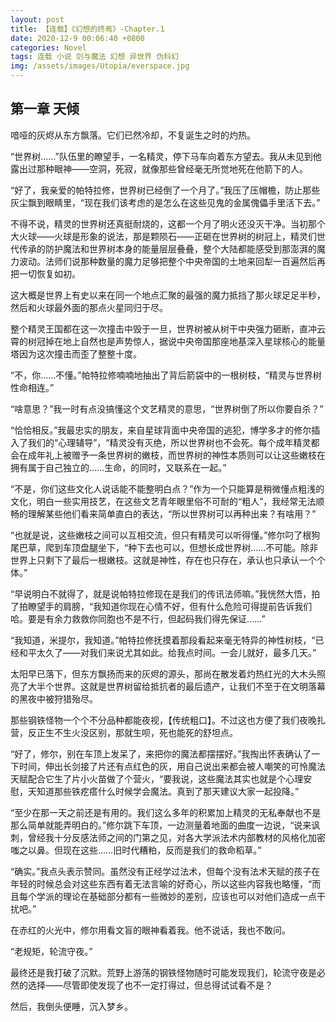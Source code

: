 ```yaml
---
layout: post
title: 【连载】《幻想的终焉》-Chapter.1
date: 2020-12-9 00:06:40 +0800
categories: Novel
tags: 连载 小说 剑与魔法 幻想 异世界 伪科幻
img: /assets/images/Utopia/everspace.jpg
---
```

## 第一章 天倾

喑哑的灰烬从东方飘落。它们已然冷却，不复诞生之时的灼热。

“世界树……”队伍里的瞭望手，一名精灵，停下马车向着东方望去。我从未见到他露出过那种眼神——空洞，死寂，就像那些曾经毫无所觉地死在他箭下的人。

“好了，我亲爱的帕特拉修，世界树已经倒了一个月了。”我压了压帽檐，防止那些灰尘飘到眼睛里，“现在我们该考虑的是怎么在这些见鬼的金属傀儡手里活下去。”

不得不说，精灵的世界树还真挺耐烧的，这都一个月了明火还没灭干净。当初那个大火球——火球是形象的说法，那是颗陨石——正砸在世界树的树冠上，精灵们世代传承的防护魔法和世界树本身的能量层层叠叠，整个大陆都能感受到那澎湃的魔力波动。法师们说那种数量的魔力足够把整个中央帝国的土地来回犁一百遍然后再把一切恢复如初。

这大概是世界上有史以来在同一个地点汇聚的最强的魔力抵挡了那火球足足半秒，然后和火球最外面的那点火星同归于尽。

整个精灵王国都在这一次撞击中毁于一旦，世界树被从树干中央强力砸断，直冲云霄的树冠掉在地上自然也是声势惊人，据说中央帝国那座地基深入星球核心的能量塔因为这次撞击而歪了整整十度。

“不，你……不懂。”帕特拉修喃喃地抽出了背后箭袋中的一根树枝，“精灵与世界树性命相连。”

“啥意思？”我一时有点没搞懂这个文艺精灵的意思，“世界树倒了所以你要自杀？”

“恰恰相反。”我最忠实的朋友，来自星球背面中央帝国的逃犯，博学多才的修尔插入了我们的“心理辅导”，“精灵没有灭绝，所以世界树也不会死。每个成年精灵都会在成年礼上被赠予一条世界树的嫩枝，而世界树的神性本质则可以让这些嫩枝在拥有属于自己独立的……生命，的同时，又联系在一起。”

“不是，你们这些文化人说话能不能整明白点？”作为一个只能算是稍微懂点粗浅的文化，明白一些实用技艺，在这些文艺青年眼里俗不可耐的“粗人”，我经常无法顺畅的理解某些他们看来简单直白的表达，“所以世界树可以再种出来？有啥用？”

“也就是说，这些嫩枝之间可以互相交流，但只有精灵可以听得懂。”修尔叼了根狗尾巴草，爬到车顶盘腿坐下，“种下去也可以，但想长成世界树……不可能。除非世界上只剩下了最后一根嫩枝。这就是神性，存在也只存在，承认也只承认一个个体。”

“早说明白不就得了，就是说帕特拉修现在是我们的传讯法师嘛。”我恍然大悟，拍了拍瞭望手的肩膀，“我知道你现在心情不好，但有什么危险可得提前告诉我们哈。要是有余力救救你同胞也不是不行，但起码我们得先保证……”

“我知道，米提尔，我知道。”帕特拉修抚摸着那段看起来毫无特异的神性树枝，“已经和平太久了——对我们来说尤其如此。给我点时间。一会儿就好，最多几天。”

太阳早已落下，但东方飘扬而来的灰烬的源头，那尚在散发着灼热红光的大木头照亮了大半个世界。这就是世界树留给抵抗者的最后遗产，让我们不至于在文明落幕的黑夜中被狩猎殆尽。

那些钢铁怪物一个个不分品种都能夜视，【传统粗口】。不过这也方便了我们夜晚扎营，反正生不生火没区别，那就生呗，死也能死的舒坦点。

“好了，修尔，别在车顶上发呆了，来把你的魔法都摆摆好。”我掏出怀表确认了一下时间，伸出长剑接了片还有点红色的灰，用自己说出来都会被人嘲笑的可怜魔法天赋配合它生了片小火苗做了个营火，“要我说，这些魔法其实也就是个心理安慰，天知道那些铁疙瘩什么时候学会魔法。真到了那天建议大家一起投降。”

“至少在那一天之前还是有用的。我们这么多年的积累加上精灵的无私奉献也不是那么简单就能弄明白的。”修尔跳下车顶，一边测量着地面的曲度一边说，“说来讽刺，曾经我十分反感法师之间的门第之见，对各大学派法术内部教材的风格化加密嗤之以鼻。但现在这些……旧时代糟粕，反而是我们的救命稻草。”

“确实。”我点头表示赞同。虽然没有正经学过法术，但每个没有法术天赋的孩子在年轻的时候总会对这些东西有着无法言喻的好奇心，所以这些内容我也略懂，“而且每个学派的理论在基础部分都有一些微妙的差别，应该也可以对他们造成一点干扰吧。”

在赤红的火光中，修尔用看文盲的眼神看着我。他不说话，我也不敢问。

“老规矩，轮流守夜。”

最终还是我打破了沉默。荒野上游荡的钢铁怪物随时可能发现我们，轮流守夜是必然的选择——尽管即使发现了也不一定打得过，但总得试试看不是？

然后，我倒头便睡，沉入梦乡。

